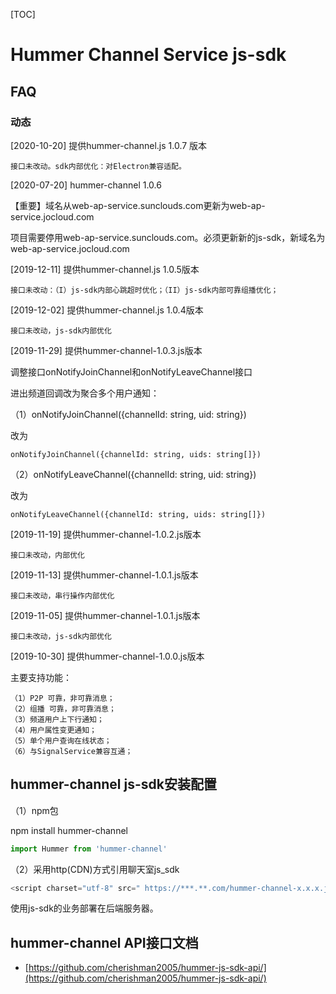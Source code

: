[TOC]

# Hummer Channel Service js-sdk

## FAQ

### 动态

[2020-10-20] 提供hummer-channel.js 1.0.7 版本

	接口未改动。sdk内部优化：对Electron兼容适配。

[2020-07-20] hummer-channel 1.0.6

【重要】域名从web-ap-service.sunclouds.com更新为web-ap-service.jocloud.com

项目需要停用web-ap-service.sunclouds.com。必须更新新的js-sdk，新域名为web-ap-service.jocloud.com

[2019-12-11] 提供hummer-channel.js  1.0.5版本

	接口未改动：（I）js-sdk内部心跳超时优化；（II）js-sdk内部可靠组播优化；

[2019-12-02] 提供hummer-channel.js  1.0.4版本

	接口未改动，js-sdk内部优化

[2019-11-29] 提供hummer-channel-1.0.3.js版本

调整接口onNotifyJoinChannel和onNotifyLeaveChannel接口

进出频道回调改为聚合多个用户通知：


（1）onNotifyJoinChannel({channelId: string, uid: string})

改为

	onNotifyJoinChannel({channelId: string, uids: string[]})


（2）onNotifyLeaveChannel({channelId: string, uid: string})

改为

	onNotifyLeaveChannel({channelId: string, uids: string[]})


[2019-11-19] 提供hummer-channel-1.0.2.js版本

	接口未改动，内部优化

[2019-11-13] 提供hummer-channel-1.0.1.js版本

	接口未改动，串行操作内部优化

[2019-11-05] 提供hummer-channel-1.0.1.js版本

	接口未改动，js-sdk内部优化


[2019-10-30] 提供hummer-channel-1.0.0.js版本

主要支持功能：

	（1）P2P 可靠，非可靠消息；
	（2）组播 可靠，非可靠消息；
	（3）频道用户上下行通知；
	（4）用户属性变更通知；
	（5）单个用户查询在线状态；
	（6）与SignalService兼容互通；

## hummer-channel js-sdk安装配置

（1）npm包

npm install hummer-channel

```javascript
import Hummer from 'hummer-channel'
```

（2）采用http(CDN)方式引用聊天室js_sdk
```javascript
<script charset="utf-8" src=" https://***.**.com/hummer-channel-x.x.x.js"></script>
```
使用js-sdk的业务部署在后端服务器。


## hummer-channel API接口文档

- [https://github.com/cherishman2005/hummer-js-sdk-api/](https://github.com/cherishman2005/hummer-js-sdk-api/)
